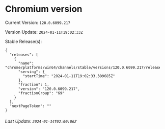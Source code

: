 # Chromium version

Current Version: `120.0.6099.217`

Version Update: `2024-01-11T19:02:33Z`

Stable Release(s):
```
{
  "releases": [
    {
      "name": "chrome/platforms/win64/channels/stable/versions/120.0.6099.217/releases/1704999753",
      "serving": {
        "startTime": "2024-01-11T19:02:33.389685Z"
      },
      "fraction": 1,
      "version": "120.0.6099.217",
      "fractionGroup": "69"
    }
  ],
  "nextPageToken": ""
}
```

###### Last Update: `2024-01-14T02:00:06Z`
        
